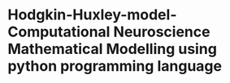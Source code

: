 # Hodgkin-Huxley-model-Computational Neuroscience Mathematical Modelling using python programming language
